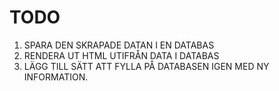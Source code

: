 # TODO #

1. SPARA DEN SKRAPADE DATAN I EN DATABAS
2. RENDERA UT HTML UTIFRÅN DATA I DATABAS
3. LÄGG TILL SÄTT ATT FYLLA PÅ DATABASEN
   IGEN MED NY INFORMATION.